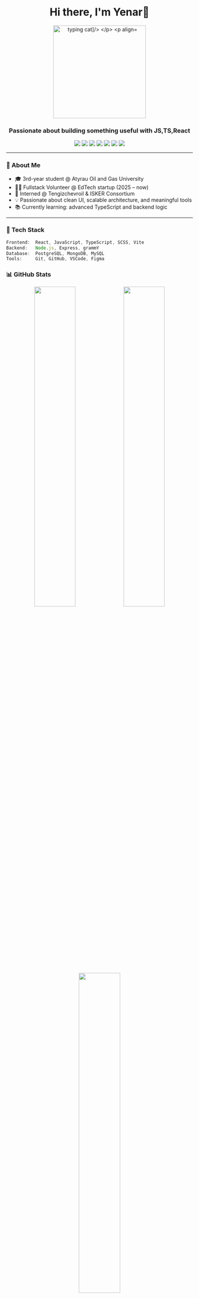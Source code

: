 
<h1 align="center">Hi there, I'm Yenar👋</h1>

<p align="center">
  <img src="https://media.giphy.com/media/v1.Y2lkPTc5MGI3NjExb2E0ZWhkYnp2aDhiMjFjd2V1bTkxMGh1bTlibmljZTZucjNkdDZzayZlcD12MV9naWZzX3NlYXJjaCZjdD1n/ule4vhcY1xEKQ/giphy.gif" width="250" alt="typing cat]/>
</p>
    
<p align="center"><br /></p>

<h3 align="center">Passionate about building something useful with JS,TS,React</h3>

<p align="center">
  <img src="https://img.shields.io/badge/Code-JavaScript-yellow?style=for-the-badge&logo=javascript&logoColor=yellow"/>
  <img src="https://img.shields.io/badge/Frontend-React-blue?style=for-the-badge&logo=react"/>
  <img src="https://img.shields.io/badge/Frontend-TypeScript-blue?style=for-the-badge&logo=typescript&logoColor=blue"/>
  <img src="https://img.shields.io/badge/Backend-Node.js-green?style=for-the-badge&logo=nodedotjs&logoColor=green"/>
  <img src="https://img.shields.io/badge/Database-PostgreSQL-336791?style=for-the-badge&logo=postgresql&logoColor=336791"/>
  <img src="https://img.shields.io/badge/Database-MongoDB-green?style=for-the-badge&logo=mongodb&logoColor=green"/>
  <img src="https://img.shields.io/badge/Version Control-Git-orange?style=for-the-badge&logo=git&logoColor=orange"/>
</p>

---

### 🧠 About Me

- 🎓 3rd-year student @ Atyrau Oil and Gas University  
- 🧑‍💻 Fullstack Volunteer @ EdTech startup (2025 – now)  
- 💼 Interned @ Tengizchevroil & ISKER Consortium  
- 💡 Passionate about clean UI, scalable architecture, and meaningful tools  
- 📚 Currently learning: advanced TypeScript and backend logic

---

### 🔧 Tech Stack

```js
Frontend:  React, JavaScript, TypeScript, SCSS, Vite  
Backend:   Node.js, Express, grammY  
Database:  PostgreSQL, MongoDB, MySQL  
Tools:     Git, GitHub, VSCode, Figma
```

### 📊 GitHub Stats
<p align="center"> <img src="https://github-readme-stats.vercel.app/api?username=Yernar-Z&show_icons=true&theme=tokyonight" width="47%" /> <img src="https://github-readme-streak-stats.herokuapp.com/?user=Yernar-Z&theme=tokyonight" width="47%" /> </p> <p align="center"> <img src="https://github-readme-stats.vercel.app/api/top-langs/?username=Yernar-Z&layout=compact&theme=tokyonight" width="47%" /> </p>

### 📫 Connect with Me
<p align="center"> <a href="mailto:yernar.jaqsylyq@gmail.com"><img src="https://img.shields.io/badge/Gmail-D14836?style=for-the-badge&logo=gmail&logoColor=white"/></a> <a href="https://t.me/ernardev"><img src="https://img.shields.io/badge/Telegram-2CA5E0?style=for-the-badge&logo=telegram&logoColor=white"/></a> <a href="https://linkedin.com/in/yernar-jaqsylyq"><img src="https://img.shields.io/badge/LinkedIn-0077B5?style=for-the-badge&logo=linkedin&logoColor=white"/></a> </p>
<p align="center"> <i>“Building the future, one commit at a time.”</i> 🚀 </p>
